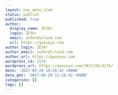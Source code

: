 ```yaml
---
layout: nav_menu_item
status: publish
published: true
author:
  display_name: ZE3kr
  login: ZE3kr
  email: ze3kr@icloud.com
  url: https://guozeyu.com
author_login: ZE3kr
author_email: ze3kr@icloud.com
author_url: https://guozeyu.com
wordpress_id: 3176
wordpress_url: https://guozeyu.com/2017/05/3176/
date: '2017-05-29 19:26:42 +0800'
date_gmt: '2017-05-29 11:26:42 +0800'
categories: []
tags: []
---
```



